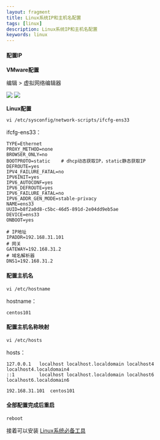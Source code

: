 ```yaml
---
layout: fragment
title: Linux系统IP和主机名配置
tags: [linux]
description: Linux系统IP和主机名配置
keywords: linux
---
```




#### 配置IP

**VMware配置**

编辑 > 虚拟网络编辑器

<img src="/images/fragments/linux/linux-ip-and-hostname-config_step1.jpg" />

<img src="/images/fragments/linux/linux-ip-and-hostname-config_step2.jpg" />



**Linux配置**

```she
vi /etc/sysconfig/network-scripts/ifcfg-ens33
```

ifcfg-ens33：

```shell
TYPE=Ethernet
PROXY_METHOD=none
BROWSER_ONLY=no
BOOTPROTO=static	# dhcp动态获取IP，static静态获取IP
DEFROUTE=yes
IPV4_FAILURE_FATAL=no
IPV6INIT=yes
IPV6_AUTOCONF=yes
IPV6_DEFROUTE=yes
IPV6_FAILURE_FATAL=no
IPV6_ADDR_GEN_MODE=stable-privacy
NAME=ens33
UUID=b8f2a0d8-c5bc-46d5-891d-2e04dd9eb5ae
DEVICE=ens33
ONBOOT=yes

# IP地址
IPADDR=192.168.31.101
# 网关
GATEWAY=192.168.31.2
# 域名解析器
DNS1=192.168.31.2
```



#### 配置主机名

```shell
vi /etc/hostname
```

hostname：

```shell
centos101
```



#### 配置主机名称映射

```shell
vi /etc/hosts
```

hosts：

```shell
127.0.0.1   localhost localhost.localdomain localhost4 localhost4.localdomain4
::1         localhost localhost.localdomain localhost6 localhost6.localdomain6

192.168.31.101  centos101
```



#### 全部配置完成后重启

```shell
reboot
```



接着可以安装 [Linux系统必备工具](https://carpedx.com/fragment/linux-essential-kit/)
